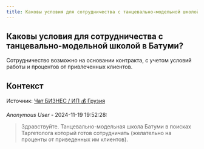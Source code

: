 ```yaml
---
title: Каковы условия для сотрудничества с танцевально-модельной школой в Батуми?
---
```


## Каковы условия для сотрудничества с танцевально-модельной школой в Батуми?

Сотрудничество возможно на основании контракта, с учетом условий работы и процентов от привлеченных клиентов.

## Контекст

Источник: [Чат БИЗНЕС / ИП 💰 Грузия](https://t.me/ip_ge)

_Anonymous User_ - 2024-11-19 19:52:28:

> Здравствуйте. Танцевально-модельная школа Батуми в поисках Таргетолога который готов сотрудничать (желательно на проценты от приведенных им клиентов).
